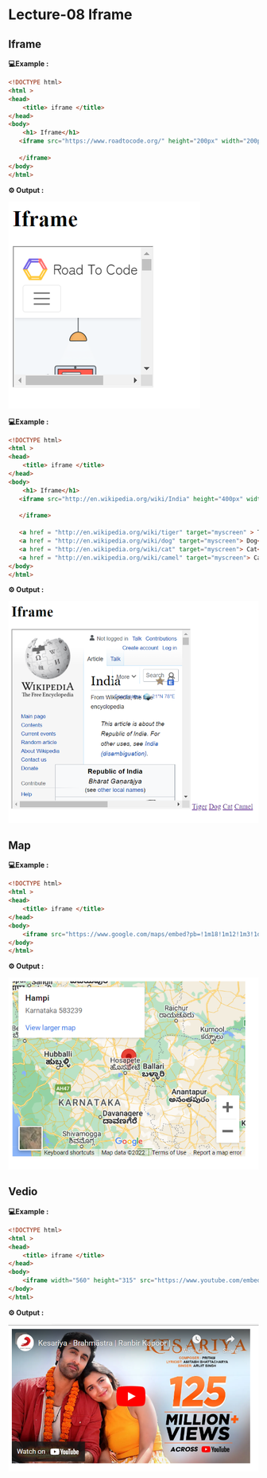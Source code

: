 # Lecture-08 Iframe

## Iframe 

**💻Example :**
```html
<!DOCTYPE html>
<html >
<head>
    <title> iframe </title>
</head>
<body>
    <h1> Iframe</h1>
   <iframe src="https://www.roadtocode.org/" height="200px" width="200px">

   </iframe>
</body>
</html>
```
**⚙️ Output :**

![Output](output-1.png) 

**💻Example :**
```html
<!DOCTYPE html>
<html >
<head>
    <title> iframe </title>
</head>
<body>
    <h1> Iframe</h1>
   <iframe src="http://en.wikipedia.org/wiki/India" height="400px" width="400px" name="myscreen">

   </iframe>

   <a href = "http://en.wikipedia.org/wiki/tiger" target="myscreen" > Tiger</a>
   <a href = "http://en.wikipedia.org/wiki/dog" target="myscreen"> Dog</a>
   <a href = "http://en.wikipedia.org/wiki/cat" target="myscreen"> Cat</a>
   <a href = "http://en.wikipedia.org/wiki/camel" target="myscreen"> Camel</a>
</body>
</html>
```
**⚙️ Output :**

![Output](output-2.png)


## Map

**💻Example :**
```html
<!DOCTYPE html>
<html >
<head>
    <title> iframe </title>
</head>
<body>
    <iframe src="https://www.google.com/maps/embed?pb=!1m18!1m12!1m3!1d1980777.5606954987!2d75.94750721102605!3d14.153364207152547!2m3!1f0!2f0!3f0!3m2!1i1024!2i768!4f13.1!3m3!1m2!1s0x3bb77fd95d4be823%3A0x6e52e05076df36b8!2sHampi%2C%20Karnataka%20583239!5e0!3m2!1sen!2sin!4v1660835732262!5m2!1sen!2sin" width="400" height="300" style="border:0;" allowfullscreen="" loading="lazy" referrerpolicy="no-referrer-when-downgrade"></iframe>
</body>
</html>
```
**⚙️ Output :**

![Output](output-3.png)

## Vedio 

**💻Example :**
```html
<!DOCTYPE html>
<html >
<head>
    <title> iframe </title>
</head>
<body>
    <iframe width="560" height="315" src="https://www.youtube.com/embed/BddP6PYo2gs?start=2" title="YouTube video player" frameborder="0" allow="accelerometer; autoplay; clipboard-write; encrypted-media; gyroscope; picture-in-picture" allowfullscreen></iframe>
</body>
</html>
```
**⚙️ Output :**

![Output](output-4.png)